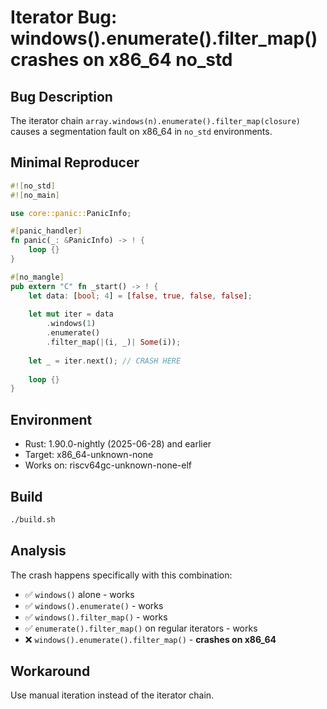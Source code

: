 # Iterator Bug: windows().enumerate().filter_map() crashes on x86_64 no_std

## Bug Description

The iterator chain `array.windows(n).enumerate().filter_map(closure)` causes a segmentation fault on x86_64 in `no_std` environments.

## Minimal Reproducer

```rust
#![no_std]
#![no_main]

use core::panic::PanicInfo;

#[panic_handler]
fn panic(_: &PanicInfo) -> ! {
    loop {}
}

#[no_mangle]
pub extern "C" fn _start() -> ! {
    let data: [bool; 4] = [false, true, false, false];
    
    let mut iter = data
        .windows(1)
        .enumerate()
        .filter_map(|(i, _)| Some(i));
    
    let _ = iter.next(); // CRASH HERE
    
    loop {}
}
```

## Environment

- Rust: 1.90.0-nightly (2025-06-28) and earlier
- Target: x86_64-unknown-none
- Works on: riscv64gc-unknown-none-elf

## Build

```bash
./build.sh
```

## Analysis

The crash happens specifically with this combination:
- ✅ `windows()` alone - works
- ✅ `windows().enumerate()` - works  
- ✅ `windows().filter_map()` - works
- ✅ `enumerate().filter_map()` on regular iterators - works
- ❌ `windows().enumerate().filter_map()` - **crashes on x86_64**

## Workaround

Use manual iteration instead of the iterator chain.